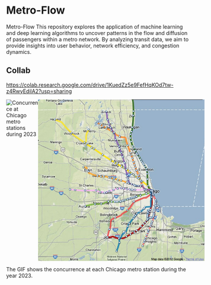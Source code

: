 # Metro-Flow
Metro-Flow This repository explores the application of machine learning and deep learning algorithms to uncover patterns in the flow and diffusion of passengers within a metro network. By analyzing transit data, we aim to provide insights into user behavior, network efficiency, and congestion dynamics.

## Collab
https://colab.research.google.com/drive/1KuedZz5e9FefHqKOd7tw-z4RwyEdilA2?usp=sharing
<div style="display: flex; justify-content: space-between;">
    <img src="imgs/2023_concurrence_per_station.gif" alt="Concurrence at Chicago metro stations during 2023" width="500"/>
    <img src="imgs/metra-map.jpg" alt="Metra map" width="450"/>
</div>


The GIF shows the concurrence at each Chicago metro station during the year 2023.
